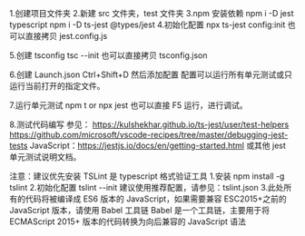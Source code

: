 1.创建项目文件夹 2.新建 src 文件夹，test 文件夹
3.npm 安装依赖
npm i -D jest typescript
npm i -D ts-jest @types/jest 4.初始化配置
npx ts-jest config:init
也可以直接拷贝 jest.config.js

5.创建 tsconfig
tsc --init
也可以直接拷贝 tsconfig.json

6.创建 Launch.json
Ctrl+Shift+D
然后添加配置
配置可以运行所有单元测试或只运行当前打开的指定文件。

7.运行单元测试
npm t or npx jest
也可以直接 F5 运行，进行调试。

8.测试代码编写
参见：
https://kulshekhar.github.io/ts-jest/user/test-helpers
https://github.com/microsoft/vscode-recipes/tree/master/debugging-jest-tests
JavaScript：https://jestjs.io/docs/en/getting-started.html
或其他 jest 单元测试说明文档。

注意：建议优先安装 TSLint 是 typescript 格式验证工具 1.安装
npm install -g tslint 2.初始化配置
tslint --init
建议使用推荐配置，请参见：tslint.json 3.此处所有的代码将被编译成 ES6 版本的 JavaScript，如果需要兼容 ESC2015+之前的 JavaScript 版本，请使用 Babel 工具链
Babel 是一个工具链，主要用于将 ECMAScript 2015+ 版本的代码转换为向后兼容的 JavaScript 语法
